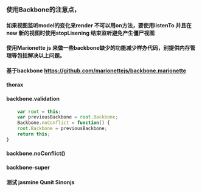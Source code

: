 ### 使用Backbone的注意点，

#### 如果视图监听model的变化来render 不可以用on方法，要使用listenTo 并且在new 新的视图时使用stopLisening 结束监听避免产生僵尸视图

#### 使用Marionette js 来做一些backbone缺少的功能减少样办代码，别提供内存管理等包括解决以上问题。

#### 基于backbone https://github.com/marionettejs/backbone.marionette

#### thorax

#### backbone.validation

```javascript
    var root = this;
    var previousBackbone = root.Backbone;
    Backbone.noConflict = function() {
    root.Backbone = previousBackbone;
    return this;
}

```

#### backbone.noConflict()

#### backbone-super

#### 测试 jasmine Qunit Sinonjs